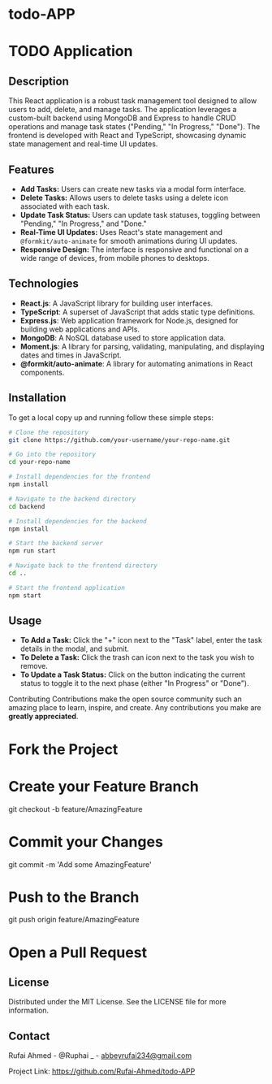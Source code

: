 # todo-APP

# TODO Application

## Description

This React application is a robust task management tool designed to allow users to add, delete, and manage tasks. The application leverages a custom-built backend using MongoDB and Express to handle CRUD operations and manage task states ("Pending," "In Progress," "Done"). The frontend is developed with React and TypeScript, showcasing dynamic state management and real-time UI updates.

## Features

- **Add Tasks:** Users can create new tasks via a modal form interface.
- **Delete Tasks:** Allows users to delete tasks using a delete icon associated with each task.
- **Update Task Status:** Users can update task statuses, toggling between "Pending," "In Progress," and "Done."
- **Real-Time UI Updates:** Uses React's state management and `@formkit/auto-animate` for smooth animations during UI updates.
- **Responsive Design:** The interface is responsive and functional on a wide range of devices, from mobile phones to desktops.

## Technologies

- **React.js**: A JavaScript library for building user interfaces.
- **TypeScript**: A superset of JavaScript that adds static type definitions.
- **Express.js**: Web application framework for Node.js, designed for building web applications and APIs.
- **MongoDB**: A NoSQL database used to store application data.
- **Moment.js**: A library for parsing, validating, manipulating, and displaying dates and times in JavaScript.
- **@formkit/auto-animate**: A library for automating animations in React components.

## Installation

To get a local copy up and running follow these simple steps:

```bash
# Clone the repository
git clone https://github.com/your-username/your-repo-name.git

# Go into the repository
cd your-repo-name

# Install dependencies for the frontend
npm install

# Navigate to the backend directory
cd backend

# Install dependencies for the backend
npm install

# Start the backend server
npm run start

# Navigate back to the frontend directory
cd ..

# Start the frontend application
npm start
```

## Usage

- **To Add a Task:** Click the "+" icon next to the "Task" label, enter the task details in the modal, and submit.
- **To Delete a Task:** Click the trash can icon next to the task you wish to remove.
- **To Update a Task Status:** Click on the button indicating the current status to toggle it to the next phase (either "In Progress" or "Done").

Contributing
Contributions make the open source community such an amazing place to learn, inspire, and create. Any contributions you make are **greatly appreciated**.

# Fork the Project

# Create your Feature Branch

git checkout -b feature/AmazingFeature

# Commit your Changes

git commit -m 'Add some AmazingFeature'

# Push to the Branch

git push origin feature/AmazingFeature

# Open a Pull Request

## License

Distributed under the MIT License. See the LICENSE file for more information.

## Contact

Rufai Ahmed - @Ruphai \_ - abbeyrufai234@gmail.com

Project Link: https://github.com/Rufai-Ahmed/todo-APP

```

```

